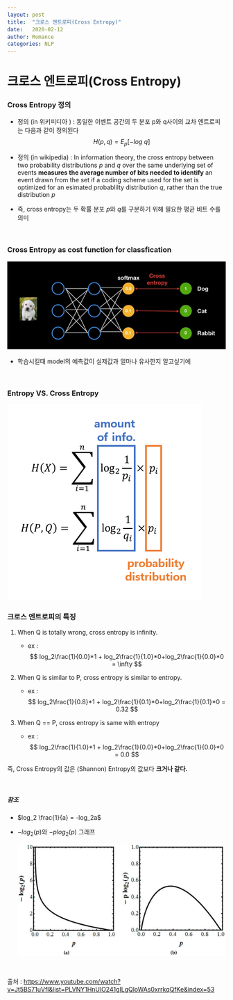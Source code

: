 ```yaml
---
layout: post
title:  "크로스 엔트로피(Cross Entropy)"
date:   2020-02-12
author: Romance
categories: NLP
---
```


# 크로스 엔트로피(Cross Entropy)

### Cross Entropy 정의

- 정의 (in 위키피디아 ) : 동일한 이벤트 공간의 두 분포 p와 q사이의 교차 엔트로피는 다음과 같이 정의된다
  $$
  H(p,q) = E_p[-log\ q]
  $$

- 정의 (in wikipedia) : In information theory, the cross entropy between two probability distributions $p$ and $q$ over the same underlying set of events **measures the average number of bits needed to identify** an event drawn from the set if a coding scheme used for the set is optimized for an esimated probablilty distribution $q$, rather than the true distribution $p$

- 즉, cross entropy는 두 확률 분포 $p$와 $q$를 구분하기 위해  필요한 평균 비트 수를 의미

<br>

### Cross Entropy as cost function for classfication

<img src="/assets/image/cross_entropy.PNG">

- 학습시킬때 model의 예측값이 실제값과 얼마나 유사한지 알고싶기에

<br>

### Entropy VS. Cross Entropy

<img src="/assets/image/entropy.PNG">

### 크로스 엔트로피의 특징

1. When Q is totally wrong, cross entropy is infinity.
   - ex :
   $$
   log_2\frac{1}{0.0}*1 + log_2\frac{1}{1.0}*0+log_2\frac{1}{0.0}*0 = \infty 
   $$
2. When Q is similar to P, cross entropy is similar to entropy.
   - ex :
   $$
   log_2\frac{1}{0.8}*1 + log_2\frac{1}{0.1}*0+log_2\frac{1}{0.1}*0 = 0.32
   $$
   
3. When Q == P, cross entropy is same with entropy
   - ex :
   $$
   log_2\frac{1}{1.0}*1 + log_2\frac{1}{0.0}*0+log_2\frac{1}{0.0}*0 = 0.0 
   $$

즉, Cross Entropy의 값은 (Shannon) Entropy의 값보다 **크거나 같다.**

<br>

##### 참조

- $log_2 \frac{1}{a} = -log_2a$

- $-log_2(p)$와 $-plog_2(p)$ 그래프

  <img src="/assets/image/log함수.png">

<br>

출처 : https://www.youtube.com/watch?v=Jt5BS71uVfI&list=PLVNY1HnUlO241gILgQloWAs0xrrkqQfKe&index=53
